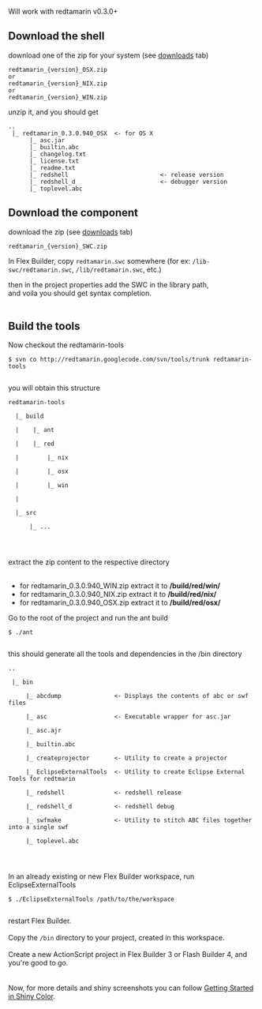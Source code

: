 Will work with redtamarin v0.3.0+

## Download the shell ##

download one of the zip for your system (see [downloads](http://code.google.com/p/redtamarin/downloads/list) tab)

```
redtamarin_{version}_OSX.zip
or
redtamarin_{version}_NIX.zip
or
redtamarin_{version}_WIN.zip
```

unzip it, and you should get
```
..
 |_ redtamarin_0.3.0.940_OSX  <- for OS X
      |_ asc.jar
      |_ builtin.abc
      |_ changelog.txt
      |_ license.txt
      |_ readme.txt
      |_ redshell                          <- release version
      |_ redshell_d                        <- debugger version
      |_ toplevel.abc

```

## Download the component ##

download the zip (see [downloads](http://code.google.com/p/redtamarin/downloads/list) tab)
```
redtamarin_{version}_SWC.zip
```

In Flex Builder, copy `redtamarin.swc` somewhere (for ex: `/lib-swc/redtamarin.swc`, `/lib/redtamarin.swc`, etc.)

then in the project properties add the SWC in the library path,<br>
and voila you should get syntax completion.<br>
<br>
<h2>Build the tools</h2>

Now checkout the redtamarin-tools<br>
<pre><code>$ svn co http://redtamarin.googlecode.com/svn/tools/trunk redtamarin-tools<br>
</code></pre>

you will obtain this structure<br>
<pre><code>redtamarin-tools<br>
  |_ build<br>
  |    |_ ant<br>
  |    |_ red<br>
  |        |_ nix<br>
  |        |_ osx<br>
  |        |_ win<br>
  |<br>
  |_ src<br>
      |_ ...<br>
<br>
</code></pre>

extract the zip content to the respective directory<br>
<br>
<ul><li>for redtamarin_0.3.0.940_WIN.zip extract it to <b>/build/red/win/</b>
</li><li>for redtamarin_0.3.0.940_NIX.zip extract it to <b>/build/red/nix/</b>
</li><li>for redtamarin_0.3.0.940_OSX.zip extract it to <b>/build/red/osx/</b></li></ul>

Go to the root of the project and run the ant build<br>
<pre><code>$ ./ant<br>
</code></pre>

this should generate all the tools and dependencies in the /bin directory<br>
<pre><code>..<br>
 |_ bin<br>
     |_ abcdump               &lt;- Displays the contents of abc or swf files<br>
     |_ asc                   &lt;- Executable wrapper for asc.jar<br>
     |_ asc.ajr<br>
     |_ builtin.abc<br>
     |_ createprojector       &lt;- Utility to create a projector<br>
     |_ EclipseExternalTools  &lt;- Utility to create Eclipse External Tools for redtmarin<br>
     |_ redshell              &lt;- redshell release<br>
     |_ redshell_d            &lt;- redshell debug<br>
     |_ swfmake               &lt;- Utility to stitch ABC files together into a single swf<br>
     |_ toplevel.abc<br>
     <br>
</code></pre>


In an already existing or new Flex Builder workspace, run EclipseExternalTools<br>
<pre><code>$ ./EclipseExternalTools /path/to/the/workspace<br>
</code></pre>
restart Flex Builder.<br>
<br>
Copy the <code>/bin</code> directory to your project, created in this workspace.<br>
<br>
Create a new ActionScript project in Flex Builder 3 or Flash Builder 4, and you're good to go.<br>
<br>
<br>
Now, for more details and shiny screenshots you can follow <a href='GettingStartedInShinyColor.md'>Getting Started in Shiny Color</a>.